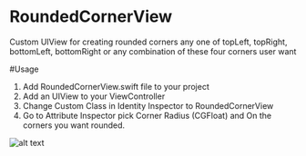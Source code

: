 # RoundedCornerView

Custom UIView for creating rounded corners any one of topLeft, topRight, bottomLeft, bottomRight or any combination of these four corners user want

#Usage
1. Add RoundedCornerView.swift file to your project
2. Add an UIView to your ViewController
3. Change Custom Class in Identity Inspector to RoundedCornerView
4. Go to Attribute Inspector pick Corner Radius (CGFloat) and On the corners you want rounded.

![alt text](https://github.com/kazimunshimun/RoundedCornerView/blob/master/last.png)

